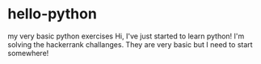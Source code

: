 # hello-python
my very basic python exercises
Hi,
I've just started to learn python! I'm solving the hackerrank challanges. They are very basic but I need to start somewhere!
